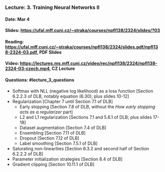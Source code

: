 ### Lecture: 3. Training Neural Networks II
#### Date: Mar 4
#### Slides: https://ufal.mff.cuni.cz/~straka/courses/npfl138/2324/slides/?03
#### Reading: https://ufal.mff.cuni.cz/~straka/courses/npfl138/2324/slides.pdf/npfl138-2324-03.pdf, PDF Slides
#### Video: https://lectures.ms.mff.cuni.cz/video/rec/npfl138/2324/npfl138-2324-03-czech.mp4, CZ Lecture
#### Questions: #lecture_3_questions

- Softmax with NLL (negative log likelihood) as a loss function [Section 6.2.2.3 of DLB, notably equation (6.30); plus slides 10-12]
- Regularization [Chapter 7 until Section 7.1 of DLB]
  - Early stopping [Section 7.8 of DLB, without the _How early stopping acts as a regularizer_ part]
  - L2 and L1 regularization [Sections 7.1 and 5.6.1 of DLB; plus slides 17-18]
  - Dataset augmentation [Section 7.4 of DLB]
  - Ensembling [Section 7.11 of DLB]
  - Dropout [Section 7.12 of DLB]
  - Label smoothing [Section 7.5.1 of DLB]
- Saturating non-linearities [Section 6.3.2 and second half of Section 6.2.2.2 of DLB]
- Parameter initialization strategies [Section 8.4 of DLB]
- Gradient clipping [Section 10.11.1 of DLB]
